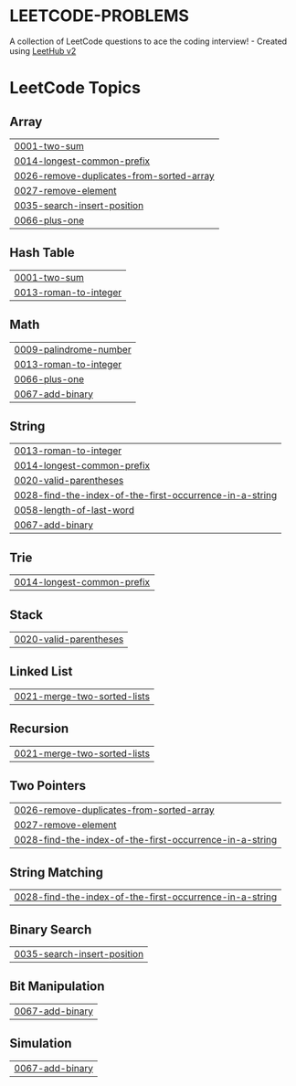 # LEETCODE-PROBLEMS
A collection of LeetCode questions to ace the coding interview! - Created using [LeetHub v2](https://github.com/arunbhardwaj/LeetHub-2.0)

<!---LeetCode Topics Start-->
# LeetCode Topics
## Array
|  |
| ------- |
| [0001-two-sum](https://github.com/naitik-srivastava/LEETCODE-PROBLEMS/tree/master/0001-two-sum) |
| [0014-longest-common-prefix](https://github.com/naitik-srivastava/LEETCODE-PROBLEMS/tree/master/0014-longest-common-prefix) |
| [0026-remove-duplicates-from-sorted-array](https://github.com/naitik-srivastava/LEETCODE-SOLUTIONS/tree/master/0026-remove-duplicates-from-sorted-array) |
| [0027-remove-element](https://github.com/naitik-srivastava/LEETCODE-SOLUTIONS/tree/master/0027-remove-element) |
| [0035-search-insert-position](https://github.com/naitik-srivastava/LEETCODE-SOLUTIONS/tree/master/0035-search-insert-position) |
| [0066-plus-one](https://github.com/naitik-srivastava/LEETCODE-SOLUTIONS/tree/master/0066-plus-one) |
## Hash Table
|  |
| ------- |
| [0001-two-sum](https://github.com/naitik-srivastava/LEETCODE-PROBLEMS/tree/master/0001-two-sum) |
| [0013-roman-to-integer](https://github.com/naitik-srivastava/LEETCODE-PROBLEMS/tree/master/0013-roman-to-integer) |
## Math
|  |
| ------- |
| [0009-palindrome-number](https://github.com/naitik-srivastava/LEETCODE-PROBLEMS/tree/master/0009-palindrome-number) |
| [0013-roman-to-integer](https://github.com/naitik-srivastava/LEETCODE-PROBLEMS/tree/master/0013-roman-to-integer) |
| [0066-plus-one](https://github.com/naitik-srivastava/LEETCODE-SOLUTIONS/tree/master/0066-plus-one) |
| [0067-add-binary](https://github.com/naitik-srivastava/LEETCODE-SOLUTIONS/tree/master/0067-add-binary) |
## String
|  |
| ------- |
| [0013-roman-to-integer](https://github.com/naitik-srivastava/LEETCODE-PROBLEMS/tree/master/0013-roman-to-integer) |
| [0014-longest-common-prefix](https://github.com/naitik-srivastava/LEETCODE-PROBLEMS/tree/master/0014-longest-common-prefix) |
| [0020-valid-parentheses](https://github.com/naitik-srivastava/LEETCODE-SOLUTIONS/tree/master/0020-valid-parentheses) |
| [0028-find-the-index-of-the-first-occurrence-in-a-string](https://github.com/naitik-srivastava/LEETCODE-SOLUTIONS/tree/master/0028-find-the-index-of-the-first-occurrence-in-a-string) |
| [0058-length-of-last-word](https://github.com/naitik-srivastava/LEETCODE-SOLUTIONS/tree/master/0058-length-of-last-word) |
| [0067-add-binary](https://github.com/naitik-srivastava/LEETCODE-SOLUTIONS/tree/master/0067-add-binary) |
## Trie
|  |
| ------- |
| [0014-longest-common-prefix](https://github.com/naitik-srivastava/LEETCODE-PROBLEMS/tree/master/0014-longest-common-prefix) |
## Stack
|  |
| ------- |
| [0020-valid-parentheses](https://github.com/naitik-srivastava/LEETCODE-SOLUTIONS/tree/master/0020-valid-parentheses) |
## Linked List
|  |
| ------- |
| [0021-merge-two-sorted-lists](https://github.com/naitik-srivastava/LEETCODE-SOLUTIONS/tree/master/0021-merge-two-sorted-lists) |
## Recursion
|  |
| ------- |
| [0021-merge-two-sorted-lists](https://github.com/naitik-srivastava/LEETCODE-SOLUTIONS/tree/master/0021-merge-two-sorted-lists) |
## Two Pointers
|  |
| ------- |
| [0026-remove-duplicates-from-sorted-array](https://github.com/naitik-srivastava/LEETCODE-SOLUTIONS/tree/master/0026-remove-duplicates-from-sorted-array) |
| [0027-remove-element](https://github.com/naitik-srivastava/LEETCODE-SOLUTIONS/tree/master/0027-remove-element) |
| [0028-find-the-index-of-the-first-occurrence-in-a-string](https://github.com/naitik-srivastava/LEETCODE-SOLUTIONS/tree/master/0028-find-the-index-of-the-first-occurrence-in-a-string) |
## String Matching
|  |
| ------- |
| [0028-find-the-index-of-the-first-occurrence-in-a-string](https://github.com/naitik-srivastava/LEETCODE-SOLUTIONS/tree/master/0028-find-the-index-of-the-first-occurrence-in-a-string) |
## Binary Search
|  |
| ------- |
| [0035-search-insert-position](https://github.com/naitik-srivastava/LEETCODE-SOLUTIONS/tree/master/0035-search-insert-position) |
## Bit Manipulation
|  |
| ------- |
| [0067-add-binary](https://github.com/naitik-srivastava/LEETCODE-SOLUTIONS/tree/master/0067-add-binary) |
## Simulation
|  |
| ------- |
| [0067-add-binary](https://github.com/naitik-srivastava/LEETCODE-SOLUTIONS/tree/master/0067-add-binary) |
<!---LeetCode Topics End-->